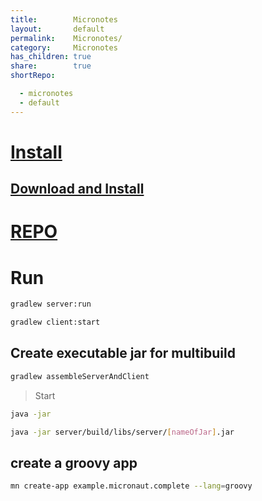 ```yaml
---
title:        Micronotes
layout:       default
permalink:    Micronotes/
category:     Micronotes
has_children: true
share:        true
shortRepo:

  - micronotes
  - default    
---
```


# [Install](https://micronaut-projects.github.io/micronaut-starter/latest/guide/#installation)

## [Download and Install](https://micronaut.io/download/)

# [REPO](https://github.com/14paxton/Micronotes)

# Run

```bash    
gradlew server:run     
```    

```bash     
gradlew client:start     
```    

## Create executable jar for multibuild

```bash    
gradlew assembleServerAndClient     
```    

> Start

```bash     
java -jar     
```    

```bash     
java -jar server/build/libs/server/[nameOfJar].jar     
```    

## create a groovy app

```bash     
mn create-app example.micronaut.complete --lang=groovy     
```